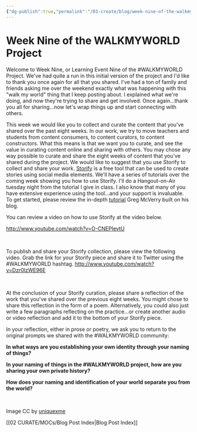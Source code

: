 ```yaml
---
{"dg-publish":true,"permalink":"/03-create/blog/week-nine-of-the-walkmyworld-project/","title":"Week Nine of the #WALKMYWORLD Project","tags":["walkmyworld"]}
---
```


# Week Nine of the WALKMYWORLD Project

Welcome to Week Nine, or Learning Event Nine of the #WALKMYWORLD Project. We've had quite a run in this initial version of the project and I'd like to thank you once again for all that you shared. I've had a ton of family and friends asking me over the weekend exactly what was happening with this "walk my world" thing that I keep posting about. I explained what we're doing, and now they're trying to share and get involved. Once again...thank you all for sharing...now let's wrap things up and start connecting with others.

This week we would like you to collect and curate the content that you've shared over the past eight weeks. In our work, we try to move teachers and students from content consumers, to content curators, to content constructors. What this means is that we want you to curate, and see the value in curating content online and sharing with others. You may chose any way possible to curate and share the eight weeks of content that you've shared during the project. We would like to suggest that you use Storify to collect and share your work. [Storify](https://storify.com/) is a free tool that can be used to create stories using social media elements. We'll have a series of tutorials over the coming week showing you how to use Storify. I'll do a Hangout-on-Air tuesday night from the tutorial I give in class. I also know that many of you have extensive experience using the tool...and your support is invaluable. To get started, please review the in-depth [tutorial](http://jgregorymcverry.com/learning-event-nine-in-walkmyworld/) Greg McVerry built on his blog.

You can review a video on how to use Storify at the video below.

http://www.youtube.com/watch?v=O-CNEPIevtU

 

To publish and share your Storify collection, please view the following video. Grab the link for your Storify piece and share it to Twitter using the #WALKMYWORLD hashtag. http://www.youtube.com/watch?v=Dzr0lzWE96E

 

At the conclusion of your Storify curation, please share a reflection of the work that you've shared over the previous eight weeks. You might chose to share this reflection in the form of a poem. Alternatively, you could also just write a few paragraphs reflecting on the practice...or create another audio or video reflection and add it to the bottom of your Storify piece.

In your reflection, either in prose or poetry, we ask you to return to the original prompts we shared with the #WALKMYWORLD community:

**In what ways are you establishing your own identity through your naming of things?**

**In your naming of things in the #WALKMYWORLD project, how are you sharing your own private history?**

**How does your naming and identification of your world separate you from the world?**

 

Image CC by [uniquexme](http://uniquexme.deviantart.com/art/Walking-125540549)

[[02 CURATE/MOCs/Blog Post Index\|Blog Post Index]]